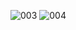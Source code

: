 ![003](https://github.com/user-attachments/assets/df009086-a0f7-4471-b0da-d098d2a38218)
![004](https://github.com/user-attachments/assets/3586118c-88f6-432a-a297-86f8c642d010)
